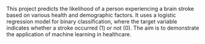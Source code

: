 This project predicts the likelihood of a person experiencing a brain stroke based on various health and demographic factors. It uses a logistic regression model for binary classification, where the target variable indicates whether a stroke occurred (1) or not (0). The aim is to demonstrate the application of machine learning in healthcare.
